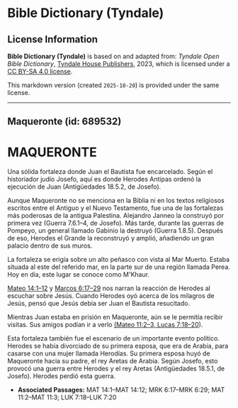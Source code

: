 # Bible Dictionary (Tyndale)

## License Information

**Bible Dictionary (Tyndale)** is based on and adapted from: _Tyndale Open Bible Dictionary_, [Tyndale House Publishers](https://tyndaleopenresources.com/), 2023, which is licensed under a [CC BY-SA 4.0 license](https://creativecommons.org/licenses/by-sa/4.0/legalcode.en).

This markdown version (created `2025-10-20`) is provided under the same license.



--------------------------------

## Maqueronte (id: 689532)

MAQUERONTE
==========

Una sólida fortaleza donde Juan el Bautista fue encarcelado. Según el historiador judío Josefo, aquí es donde Herodes Antipas ordenó la ejecución de Juan (Antigüedades 18\.5\.2, de Josefo).

Aunque Maqueronte no se menciona en la Biblia ni en los textos religiosos escritos entre el Antiguo y el Nuevo Testamento, fue una de las fortalezas más poderosas de la antigua Palestina. Alejandro Janneo la construyó por primera vez (Guerra 7\.6\.1–4, de Josefo). Más tarde, durante las guerras de Pompeyo, un general llamado Gabinio la destruyó (Guerra 1\.8\.5\). Después de eso, Herodes el Grande la reconstruyó y amplió, añadiendo un gran palacio dentro de sus muros.

La fortaleza se erigía sobre un alto peñasco con vista al Mar Muerto. Estaba situada al este del referido mar, en la parte sur de una región llamada Perea. Hoy en día, este lugar se conoce como M'Khaur.

[Mateo 14:1–12](https://ref.ly/Matt14:1-Matt14:12) y [Marcos 6:17–29](https://ref.ly/Mark6:17-Mark6:29) nos narran la reacción de Herodes al escuchar sobre Jesús. Cuando Herodes oyó acerca de los milagros de Jesús, pensó que Jesús debía ser Juan el Bautista resucitado.

Mientras Juan estaba en prisión en Maqueronte, aún se le permitía recibir visitas. Sus amigos podían ir a verlo [(Mateo 11:2–3, Lucas 7:18–20](https://ref.ly/Luke7:18-Luke7:20)).

Esta fortaleza también fue el escenario de un importante evento político. Herodes se había divorciado de su primera esposa, que era de Arabia, para casarse con una mujer llamada Herodías. Su primera esposa huyó de Maqueronte hacia su padre, el rey Aretas de Arabia. Según Josefo, esto provocó una guerra entre Herodes y el rey Aretas (Antigüedades 18\.5\.1, de Josefo). Herodes perdió esta guerra.

* **Associated Passages:** MAT 14:1–MAT 14:12; MRK 6:17–MRK 6:29; MAT 11:2–MAT 11:3; LUK 7:18–LUK 7:20

